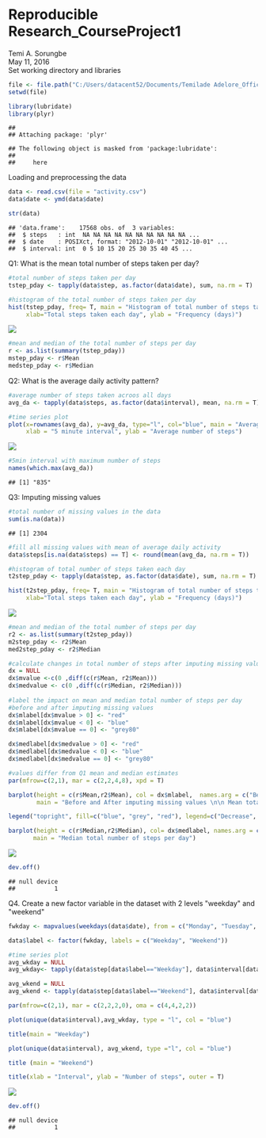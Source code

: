 # Reproducible Research_CourseProject1
Temi A. Sorungbe  
May 11, 2016  
Set working directory and libraries

```r
file <- file.path("C:/Users/datacent52/Documents/Temilade Adelore_Office", "DataScienceCourse","ReproducibleResearch","RepData_PeerAssessment1")
setwd(file)

library(lubridate)
library(plyr)
```

```
## 
## Attaching package: 'plyr'
```

```
## The following object is masked from 'package:lubridate':
## 
##     here
```

Loading and preprocessing the data

```r
data <- read.csv(file = "activity.csv")
data$date <- ymd(data$date)

str(data)
```

```
## 'data.frame':	17568 obs. of  3 variables:
##  $ steps   : int  NA NA NA NA NA NA NA NA NA NA ...
##  $ date    : POSIXct, format: "2012-10-01" "2012-10-01" ...
##  $ interval: int  0 5 10 15 20 25 30 35 40 45 ...
```

Q1: What is the mean total number of steps taken per day? 

```r
#total number of steps taken per day
tstep_pday <- tapply(data$step, as.factor(data$date), sum, na.rm = T)

#histogram of the total number of steps taken per day
hist(tstep_pday, freq= T, main = "Histogram of total number of steps taken each day", 
     xlab="Total steps taken each day", ylab = "Frequency (days)")
```

![](PA1_template_files/figure-html/Q1-1.png)<!-- -->

```r
#mean and median of the total number of steps per day
r <- as.list(summary(tstep_pday))
mstep_pday <- r$Mean
medstep_pday <- r$Median
```

Q2: What is the average daily activity pattern?

```r
#average number of steps taken acroos all days 
avg_da <- tapply(data$steps, as.factor(data$interval), mean, na.rm = T)

#time series plot
plot(x=rownames(avg_da), y=avg_da, type="l", col="blue", main = "Average daily activity pattern", 
     xlab = "5 minute interval", ylab = "Average number of steps") 
```

![](PA1_template_files/figure-html/Q2-1.png)<!-- -->

```r
#5min interval with maximum number of steps
names(which.max(avg_da))      
```

```
## [1] "835"
```

Q3: Imputing missing values

```r
#total number of missing values in the data
sum(is.na(data))
```

```
## [1] 2304
```

```r
#fill all missing values with mean of average daily activity
data$steps[is.na(data$steps) == T] <- round(mean(avg_da, na.rm = T))

#histogram of total number of steps taken each day
t2step_pday <- tapply(data$step, as.factor(data$date), sum, na.rm = T)

hist(t2step_pday, freq= T, main = "Histogram of total number of steps taken each day", 
     xlab="Total steps taken each day", ylab = "Frequency (days)")
```

![](PA1_template_files/figure-html/Q3-1.png)<!-- -->

```r
#mean and median of the total number of steps per day
r2 <- as.list(summary(t2step_pday))
m2step_pday <- r2$Mean
med2step_pday <- r2$Median

#calculate changes in total number of steps after imputing missing values
dx = NULL
dx$mvalue <-c(0 ,diff(c(r$Mean, r2$Mean)))
dx$medvalue <- c(0 ,diff(c(r$Median, r2$Median)))
        
#label the impact on mean and median total number of steps per day
#before and after imputing missing values
dx$mlabel[dx$mvalue > 0] <- "red"
dx$mlabel[dx$mvalue < 0] <- "blue"
dx$mlabel[dx$mvalue == 0] <- "grey80"

dx$medlabel[dx$medvalue > 0] <- "red"
dx$medlabel[dx$medvalue < 0] <- "blue"
dx$medlabel[dx$medvalue == 0] <- "grey80"

#values differ from Q1 mean and median estimates 
par(mfrow=c(2,1), mar = c(2,2,4,8), xpd = T)

barplot(height = c(r$Mean,r2$Mean), col = dx$mlabel,  names.arg = c("Before", "After"),
        main = "Before and After imputing missing values \n\n Mean total number of steps per day")

legend("topright", fill=c("blue", "grey", "red"), legend=c("Decrease", "No Change", "Increase"), inset = c(-0.25,0), bty="n")

barplot(height = c(r$Median,r2$Median), col= dx$medlabel, names.arg = c("Before", "After"), 
       main = "Median total number of steps per day")
```

![](PA1_template_files/figure-html/Q3-2.png)<!-- -->

```r
dev.off()
```

```
## null device 
##           1
```

Q4. Create a new factor variable in the dataset with 2 levels "weekday" and "weekend"

```r
fwkday <- mapvalues(weekdays(data$date), from = c("Monday", "Tuesday", "Wednesday", "Thursday", "Friday", "Saturday", "Sunday"), to = c("Weekday", "Weekday", "Weekday", "Weekday", "Weekday", "Weekend", "Weekend"))

data$label <- factor(fwkday, labels = c("Weekday", "Weekend"))

#time series plot
avg_wkday = NULL
avg_wkday<- tapply(data$step[data$label=="Weekday"], data$interval[data$label=="Weekday"], mean, na.rm = T)

avg_wkend = NULL
avg_wkend <- tapply(data$step[data$label=="Weekend"], data$interval[data$label=="Weekend"],                      mean, na.rm = T)

par(mfrow=c(2,1), mar = c(2,2,2,0), oma = c(4,4,2,2))

plot(unique(data$interval),avg_wkday, type = "l", col = "blue")

title(main = "Weekday")

plot(unique(data$interval), avg_wkend, type ="l", col = "blue")

title (main = "Weekend")

title(xlab = "Interval", ylab = "Number of steps", outer = T)
```

![](PA1_template_files/figure-html/Q4-1.png)<!-- -->

```r
dev.off()
```

```
## null device 
##           1
```
